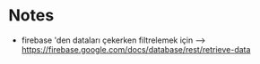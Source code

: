 # Notes
- firebase 'den dataları çekerken filtrelemek için --> https://firebase.google.com/docs/database/rest/retrieve-data